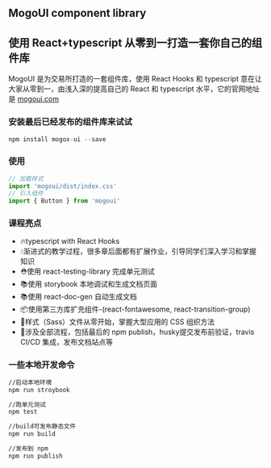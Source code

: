 ## MogoUI component library
## 使用 React+typescript 从零到一打造一套你自己的组件库


MogoUI 是为交易所打造的一套组件库，使用 React Hooks 和 typescript
意在让大家从零到一，由浅入深的提高自己的 React 和 typescript 水平，它的官网地址是
[mogoui.com](http://mogoui.com)


### 安装最后已经发布的组件库来试试

~~~javascript
npm install mogox-ui --save
~~~

### 使用

~~~javascript
// 加载样式
import 'mogoui/dist/index.css'
// 引入组件
import { Button } from 'mogoui'
~~~

### 课程亮点

* 🔥typescript with React Hooks
* 💧渐进式的教学过程，很多章后面都有扩展作业，引导同学们深入学习和掌握知识
* ⛑️使用 react-testing-library 完成单元测试
* 📚使用 storybook 本地调试和生成文档页面
* 📚使用 react-doc-gen 自动生成文档
* 📦使用第三方库扩充组件-(react-fontawesome, react-transition-group)
* 🌹样式（Sass）文件从零开始，掌握大型应用的 CSS 组织方法
* 🎉涉及全部流程，包括最后的 npm publish，husky提交发布前验证，travis CI/CD 集成，发布文档站点等

### 一些本地开发命令

~~~bash
//启动本地环境
npm run stroybook

//跑单元测试
npm test

//build可发布静态文件
npm run build

//发布到 npm
npm run publish
~~~